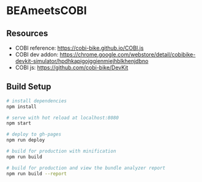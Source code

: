 # BEAmeetsCOBI


## Resources

- COBI reference: https://cobi-bike.github.io/COBI.js
- COBI dev addon: https://chrome.google.com/webstore/detail/cobibike-devkit-simulator/hpdhkapigojggienmiejhblkhenjdbno
- COBI js: https://github.com/cobi-bike/DevKit


## Build Setup

``` bash
# install dependencies
npm install

# serve with hot reload at localhost:8080
npm start

# deploy to gh-pages
npm run deploy

# build for production with minification
npm run build

# build for production and view the bundle analyzer report
npm run build --report
```
